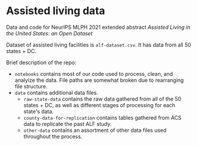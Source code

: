 # Assisted living data

Data and code for NeurIPS MLPH 2021 extended abstract *Assisted Living in the United States: an Open Dataset*

Dataset of assisted living facilities is `alf-dataset.csv`. It has data from all 50 states + DC.

Brief description of the repo:
- `notebooks` contains most of our code used to process, clean, and analyize the data. File paths are somewhat broken due to rearranging file structure.
- `data` contains additional data files. 
  -  `raw-state-data` contains the raw data gathered from all of the 50 states + DC, as well as different stages of processing for each state's data.
  - `county-data-for-replication` contains tables gathered from ACS data to replicate the past ALF study.
  - `other-data` contains an assortment of other data files used throughout the process.
